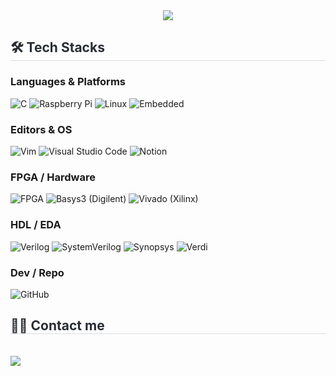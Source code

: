 <div align= "center">
    <img src="https://capsule-render.vercel.app/api?type=waving&color=0:f33f3f,100:f7b182&height=180&text=Jinsoo's%20github&animation=&fontColor=ffffff&fontSize=70" />
    </div>
    <div style="text-align: left;">

<div class="container">
  <h2 style="border-bottom: 1px solid #d8dee4; color: #282d33;">🛠️ Tech Stacks</h2>

  <!-- Languages & Platforms -->
  <div class="tech-section">
    <h3>Languages & Platforms</h3>
    <div class="badges">
      <img alt="C" src="https://img.shields.io/badge/C-A8B9CC?style=for-the-badge&logo=C&logoColor=white" />
      <img alt="Raspberry Pi" src="https://img.shields.io/badge/Raspberry%20Pi-%23C51A4A?style=for-the-badge&logo=raspberry-pi&logoColor=white" />
      <img alt="Linux" src="https://img.shields.io/badge/Linux-FCC624?style=for-the-badge&logo=linux&logoColor=black" />
      <img alt="Embedded" src="https://img.shields.io/badge/Embedded-%23007ACC?style=for-the-badge&logo=arm&logoColor=white" />
    </div>
  </div>

  <!-- Editors & OS -->
  <div class="tech-section">
    <h3>Editors & OS</h3>
    <div class="badges">
      <img alt="Vim" src="https://img.shields.io/badge/Vim-019733?style=for-the-badge&logo=vim&logoColor=white" />
      <img alt="Visual Studio Code" src="https://img.shields.io/badge/VS%20Code-007ACC?style=for-the-badge&logo=visual-studio-code&logoColor=white" />
      <img alt="Notion" src="https://img.shields.io/badge/Notion-000000?style=for-the-badge&logo=notion&logoColor=white" />
    </div>
  </div>

  <!-- FPGA / Hardware -->
  <div class="tech-section">
    <h3>FPGA / Hardware</h3>
    <div class="badges">
      <img alt="FPGA" src="https://img.shields.io/badge/FPGA-6B7280?style=for-the-badge&logo=fpga&logoColor=white" />
      <img alt="Basys3 (Digilent)" src="https://img.shields.io/badge/Basys3-%23000000?style=for-the-badge&logo=digilent&logoColor=white" />
      <img alt="Vivado (Xilinx)" src="https://img.shields.io/badge/Vivado-%23EE2E24?style=for-the-badge&logo=xilinx&logoColor=white" />
    </div>
  </div>

  <!-- HDL / EDA -->
  <div class="tech-section">
    <h3>HDL / EDA</h3>
    <div class="badges">
      <img alt="Verilog" src="https://img.shields.io/badge/Verilog-%23FFB86C?style=for-the-badge&logo=verilog&logoColor=black" />
      <img alt="SystemVerilog" src="https://img.shields.io/badge/SystemVerilog-%23333333?style=for-the-badge&logo=systemverilog&logoColor=white" />
      <img alt="Synopsys" src="https://img.shields.io/badge/Synopsys-0F4B9B?style=for-the-badge&logo=synopsys&logoColor=white" />
      <img alt="Verdi" src="https://img.shields.io/badge/Verdi-5C6BC0?style=for-the-badge&logo=verdi&logoColor=white" />
    </div>
  </div>

  <!-- Dev / Repo -->
  <div class="tech-section">
    <h3>Dev / Repo</h3>
    <div class="badges">
      <img alt="GitHub" src="https://img.shields.io/badge/GitHub-181717?style=for-the-badge&logo=github&logoColor=white" />
    </div>
  </div>
</div>
    <div style="text-align: left;">
    <h2 style="border-bottom: 1px solid #d8dee4; color: #282d33;"> 🧑‍💻 Contact me </h2> <br> 
    <div style="text-align: left;"> <a href=https://www.notion.so/3fe5098e8d814b2c81e0b684d61faa37> <img src="https://img.shields.io/badge/Notion-000000?style=for-the-badge&logo=Notion&logoColor=white&link=https://www.notion.so/3fe5098e8d814b2c81e0b684d61faa37"> </a>
          </div>  <br> 
    <div style="text-align: left;">  </div> 
    </div>
    
